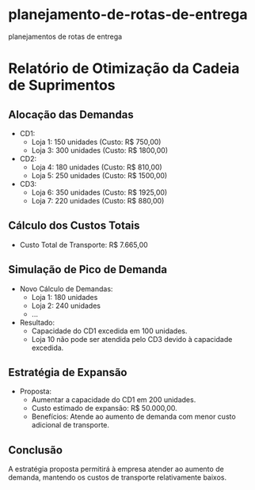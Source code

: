 # planejamento-de-rotas-de-entrega
planejamentos de rotas de entrega
# Relatório de Otimização da Cadeia de Suprimentos

## Alocação das Demandas

- CD1:
    - Loja 1: 150 unidades (Custo: R$ 750,00)
    - Loja 3: 300 unidades (Custo: R$ 1800,00)
- CD2:
    - Loja 4: 180 unidades (Custo: R$ 810,00)
    - Loja 5: 250 unidades (Custo: R$ 1500,00)
- CD3:
    - Loja 6: 350 unidades (Custo: R$ 1925,00)
    - Loja 7: 220 unidades (Custo: R$ 880,00)

## Cálculo dos Custos Totais

- Custo Total de Transporte: R$ 7.665,00

## Simulação de Pico de Demanda

- Novo Cálculo de Demandas:
    - Loja 1: 180 unidades
    - Loja 2: 240 unidades
    - ...
- Resultado:
    - Capacidade do CD1 excedida em 100 unidades.
    - Loja 10 não pode ser atendida pelo CD3 devido à capacidade excedida.

## Estratégia de Expansão

- Proposta:
    - Aumentar a capacidade do CD1 em 200 unidades.
    - Custo estimado de expansão: R$ 50.000,00.
    - Benefícios: Atende ao aumento de demanda com menor custo adicional de transporte.

## Conclusão

A estratégia proposta permitirá à empresa atender ao aumento de demanda, mantendo os custos de transporte relativamente baixos.
